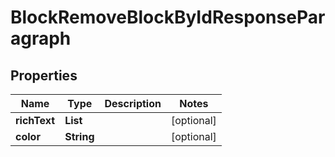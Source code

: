 

# BlockRemoveBlockByIdResponseParagraph


## Properties

| Name | Type | Description | Notes |
|------------ | ------------- | ------------- | -------------|
|**richText** | **List** |  |  [optional] |
|**color** | **String** |  |  [optional] |



